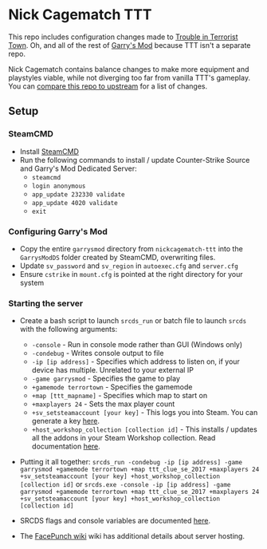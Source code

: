 # Nick Cagematch TTT
This repo includes configuration changes made to [Trouble in Terrorist Town](https://github.com/Facepunch/garrysmod/tree/master/garrysmod/gamemodes/terrortown). Oh, and all of the rest of [Garry's Mod](https://github.com/Facepunch/garrysmod) because TTT isn't a separate repo.

Nick Cagematch contains balance changes to make more equipment and playstyles viable, while not diverging too far from vanilla TTT's gameplay. You can [compare this repo to upstream](https://github.com/Facepunch/garrysmod/compare/master...dennisstewart:nickcagematch-ttt:master) for a list of changes.

## Setup
### SteamCMD
- Install [SteamCMD](https://developer.valvesoftware.com/wiki/SteamCMD)
- Run the following commands to install / update Counter-Strike Source and Garry's Mod Dedicated Server:
  - `steamcmd`
  - `login anonymous`
  - `app_update 232330 validate`
  - `app_update 4020 validate`
  - `exit`

### Configuring Garry's Mod
- Copy the entire `garrysmod` directory from `nickcagematch-ttt` into the `GarrysModDS` folder created by SteamCMD, overwriting files.
- Update `sv_password` and `sv_region` in `autoexec.cfg` and `server.cfg`
- Ensure `cstrike` in `mount.cfg` is pointed at the right directory for your system

### Starting the server
- Create a bash script to launch `srcds_run` or batch file to launch `srcds` with the following arguments:
  - `-console` - Run in console mode rather than GUI (Windows only)
  - `-condebug` - Writes console output to file
  - `-ip [ip address]` - Specifies which address to listen on, if your device has multiple. Unrelated to your external IP
  - `-game garrysmod` - Specifies the game to play
  - `+gamemode terrortown` - Specifies the gamemode
  - `+map [ttt_mapname]` - Specifies which map to start on
  - `+maxplayers 24` - Sets the max player count
  - `+sv_setsteamaccount [your key]` - This logs you into Steam. You can generate a key [here](https://steamcommunity.com/dev/managegameservers).
  - `+host_workshop_collection [collection id]`  - This installs / updates all the addons in your Steam Workshop collection. Read documentation [here](https://wiki.facepunch.com/gmod/Workshop_for_Dedicated_Servers).

- Putting it all together:
`srcds_run -condebug -ip [ip address] -game garrysmod +gamemode terrortown +map ttt_clue_se_2017 +maxplayers 24 +sv_setsteamaccount [your key] +host_workshop_collection [collection id]`
or
`srcds.exe -console -ip [ip address] -game garrysmod +gamemode terrortown +map ttt_clue_se_2017 +maxplayers 24 +sv_setsteamaccount [your key] +host_workshop_collection [collection id]`
- SRCDS flags and console variables are documented [here](https://developer.valvesoftware.com/wiki/Command_line_options#Source_Dedicated_Server).
- The [FacePunch wiki](https://wiki.facepunch.com/gmod/Downloading_a_Dedicated_Server) wiki has additional details about server hosting.